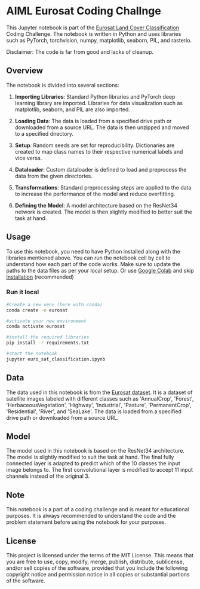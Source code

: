 # AIML Eurosat Coding Challnge

This Jupyter notebook is part of the [Eurosat Land Cover Classification](https://github.com/phelber/EuroSAT) Coding Challenge. The notebook is written in Python and uses libraries such as PyTorch, torchvision, numpy, matplotlib, seaborn, PIL, and rasterio.

Disclaimer: The code is far from good and lacks of cleanup.


## Overview

The notebook is divided into several sections:

1. **Importing Libraries**: Standard Python libraries and PyTorch deep learning library are imported. Libraries for data visualization such as matplotlib, seaborn, and PIL are also imported.

2. **Loading Data**: The data is loaded from a specified drive path or downloaded from a source URL. The data is then unzipped and moved to a specified directory.

3. **Setup**: Random seeds are set for reproducibility. Dictionaries are created to map class names to their respective numerical labels and vice versa.

4. **Dataloader**: Custom dataloader is defined to load and preprocess the data from the given directories.

5. **Transformations**: Standard preprocessing steps are applied to the data to increase the performance of the model and reduce overfitting.

6. **Defining the Model**: A model architecture based on the ResNet34 network is created. The model is then slightly modified to better suit the task at hand.

## Usage

To use this notebook, you need to have Python installed along with the libraries mentioned above. You can run the notebook cell by cell to understand how each part of the code works. Make sure to update the paths to the data files as per your local setup.
Or use [Google Colab](https://colab.research.google.com/) and skip [Installation](#run-it-local) (recommended)

### Run it local

```bash
#Create a new venv (here with conda)
conda create -n eurosat

#activate your new environment
conda activate eurosat

#install the required libraries
pip install -r requirements.txt

#start the notebook
jupyter euro_sat_classification.ipynb
```

## Data

The data used in this notebook is from the [Eurosat dataset](https://github.com/phelber/EuroSAT). It is a dataset of satellite images labeled with different classes such as 'AnnualCrop', 'Forest', 'HerbaceousVegetation', 'Highway', 'Industrial', 'Pasture', 'PermanentCrop', 'Residential', 'River', and 'SeaLake'. The data is loaded from a specified drive path or downloaded from a source URL.

## Model

The model used in this notebook is based on the ResNet34 architecture. The model is slightly modified to suit the task at hand. The final fully connected layer is adapted to predict which of the 10 classes the input image belongs to. The first convolutional layer is modified to accept 11 input channels instead of the original 3.

## Note

This notebook is a part of a coding challenge and is meant for educational purposes. It is always recommended to understand the code and the problem statement before using the notebook for your purposes.

## License

This project is licensed under the terms of the MIT License. This means that you are free to use, copy, modify, merge, publish, distribute, sublicense, and/or sell copies of the software, provided that you include the following copyright notice and permission notice in all copies or substantial portions of the software.

